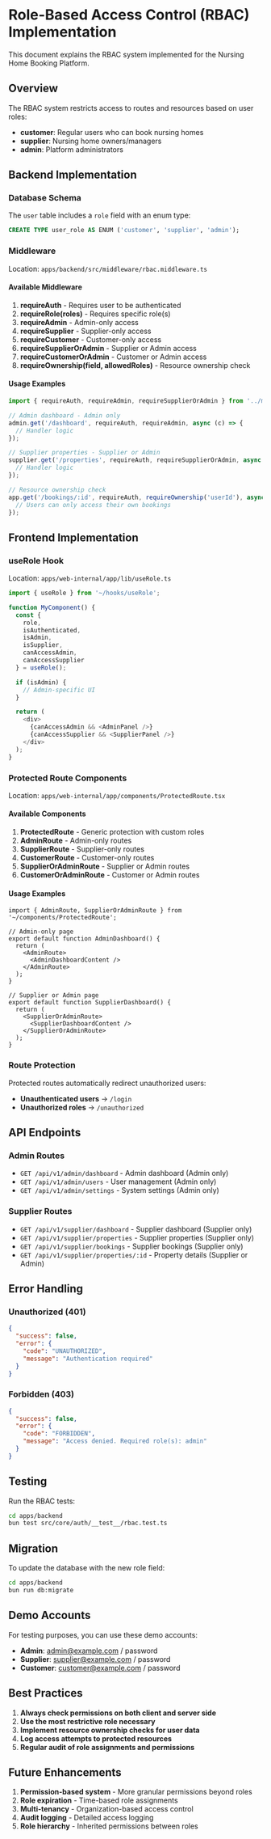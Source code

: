 # Role-Based Access Control (RBAC) Implementation

This document explains the RBAC system implemented for the Nursing Home Booking Platform.

## Overview

The RBAC system restricts access to routes and resources based on user roles:
- **customer**: Regular users who can book nursing homes
- **supplier**: Nursing home owners/managers
- **admin**: Platform administrators

## Backend Implementation

### Database Schema

The `user` table includes a `role` field with an enum type:
```sql
CREATE TYPE user_role AS ENUM ('customer', 'supplier', 'admin');
```

### Middleware

Location: `apps/backend/src/middleware/rbac.middleware.ts`

#### Available Middleware

1. **requireAuth** - Requires user to be authenticated
2. **requireRole(roles)** - Requires specific role(s)
3. **requireAdmin** - Admin-only access
4. **requireSupplier** - Supplier-only access
5. **requireCustomer** - Customer-only access
6. **requireSupplierOrAdmin** - Supplier or Admin access
7. **requireCustomerOrAdmin** - Customer or Admin access
8. **requireOwnership(field, allowedRoles)** - Resource ownership check

#### Usage Examples

```typescript
import { requireAuth, requireAdmin, requireSupplierOrAdmin } from '../middleware/rbac.middleware';

// Admin dashboard - Admin only
admin.get('/dashboard', requireAuth, requireAdmin, async (c) => {
  // Handler logic
});

// Supplier properties - Supplier or Admin
supplier.get('/properties', requireAuth, requireSupplierOrAdmin, async (c) => {
  // Handler logic
});

// Resource ownership check
app.get('/bookings/:id', requireAuth, requireOwnership('userId'), async (c) => {
  // Users can only access their own bookings
});
```

## Frontend Implementation

### useRole Hook

Location: `apps/web-internal/app/lib/useRole.ts`

```typescript
import { useRole } from '~/hooks/useRole';

function MyComponent() {
  const {
    role,
    isAuthenticated,
    isAdmin,
    isSupplier,
    canAccessAdmin,
    canAccessSupplier
  } = useRole();

  if (isAdmin) {
    // Admin-specific UI
  }

  return (
    <div>
      {canAccessAdmin && <AdminPanel />}
      {canAccessSupplier && <SupplierPanel />}
    </div>
  );
}
```

### Protected Route Components

Location: `apps/web-internal/app/components/ProtectedRoute.tsx`

#### Available Components

1. **ProtectedRoute** - Generic protection with custom roles
2. **AdminRoute** - Admin-only routes
3. **SupplierRoute** - Supplier-only routes
4. **CustomerRoute** - Customer-only routes
5. **SupplierOrAdminRoute** - Supplier or Admin routes
6. **CustomerOrAdminRoute** - Customer or Admin routes

#### Usage Examples

```tsx
import { AdminRoute, SupplierOrAdminRoute } from '~/components/ProtectedRoute';

// Admin-only page
export default function AdminDashboard() {
  return (
    <AdminRoute>
      <AdminDashboardContent />
    </AdminRoute>
  );
}

// Supplier or Admin page
export default function SupplierDashboard() {
  return (
    <SupplierOrAdminRoute>
      <SupplierDashboardContent />
    </SupplierOrAdminRoute>
  );
}
```

### Route Protection

Protected routes automatically redirect unauthorized users:

- **Unauthenticated users** → `/login`
- **Unauthorized roles** → `/unauthorized`

## API Endpoints

### Admin Routes
- `GET /api/v1/admin/dashboard` - Admin dashboard (Admin only)
- `GET /api/v1/admin/users` - User management (Admin only)
- `GET /api/v1/admin/settings` - System settings (Admin only)

### Supplier Routes
- `GET /api/v1/supplier/dashboard` - Supplier dashboard (Supplier only)
- `GET /api/v1/supplier/properties` - Supplier properties (Supplier only)
- `GET /api/v1/supplier/bookings` - Supplier bookings (Supplier only)
- `GET /api/v1/supplier/properties/:id` - Property details (Supplier or Admin)

## Error Handling

### Unauthorized (401)
```json
{
  "success": false,
  "error": {
    "code": "UNAUTHORIZED",
    "message": "Authentication required"
  }
}
```

### Forbidden (403)
```json
{
  "success": false,
  "error": {
    "code": "FORBIDDEN",
    "message": "Access denied. Required role(s): admin"
  }
}
```

## Testing

Run the RBAC tests:
```bash
cd apps/backend
bun test src/core/auth/__test__/rbac.test.ts
```

## Migration

To update the database with the new role field:
```bash
cd apps/backend
bun run db:migrate
```

## Demo Accounts

For testing purposes, you can use these demo accounts:

- **Admin**: admin@example.com / password
- **Supplier**: supplier@example.com / password
- **Customer**: customer@example.com / password

## Best Practices

1. **Always check permissions on both client and server side**
2. **Use the most restrictive role necessary**
3. **Implement resource ownership checks for user data**
4. **Log access attempts to protected resources**
5. **Regular audit of role assignments and permissions**

## Future Enhancements

1. **Permission-based system** - More granular permissions beyond roles
2. **Role expiration** - Time-based role assignments
3. **Multi-tenancy** - Organization-based access control
4. **Audit logging** - Detailed access logging
5. **Role hierarchy** - Inherited permissions between roles